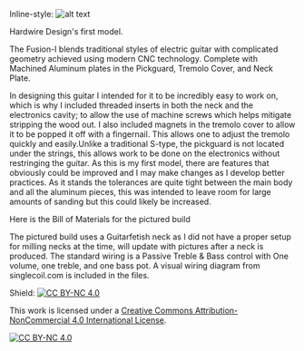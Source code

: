 Inline-style: 
![alt text](https://github.com/HardwireDesign/Fusion-I/tree/main/Photography/Guitar-12-min.jpg "Picture1")

Hardwire Design's first model. 

The Fusion-I blends traditional styles of electric guitar with complicated geometry achieved using modern CNC technology. Complete with Machined Aluminum plates in the Pickguard, Tremolo Cover, and Neck Plate. 

In designing this guitar I intended for it to be incredibly easy to work on, which is why I included threaded inserts in both the neck and the electronics cavity; to allow the use of machine screws which helps mitigate stripping the wood out. I also included magnets in the tremolo cover to allow it to be popped it off with a fingernail. This allows one to adjust the tremolo quickly and easily.Unlike a traditional S-type, the pickguard is not located under the strings, this allows work to be done on the electronics without restringing the guitar. As this is my first model, there are features that obviously could be improved and I may make changes as I develop better practices. As it stands the tolerances are quite tight between the main body and all the aluminum pieces, this was intended to leave room for large amounts of sanding but this could likely be increased.

Here is the Bill of Materials for the pictured build

The pictured build uses a Guitarfetish neck as I did not have a proper setup for milling necks at the time, will update with pictures after a neck is produced. The standard wiring is a Passive Treble & Bass control with One volume, one treble, and one bass pot. A visual wiring diagram from singlecoil.com is included in the files.

Shield: [![CC BY-NC 4.0][cc-by-nc-shield]][cc-by-nc]

This work is licensed under a
[Creative Commons Attribution-NonCommercial 4.0 International License][cc-by-nc].

[![CC BY-NC 4.0][cc-by-nc-image]][cc-by-nc]

[cc-by-nc]: https://creativecommons.org/licenses/by-nc/4.0/
[cc-by-nc-image]: https://licensebuttons.net/l/by-nc/4.0/88x31.png
[cc-by-nc-shield]: https://img.shields.io/badge/License-CC%20BY--NC%204.0-lightgrey.svg
